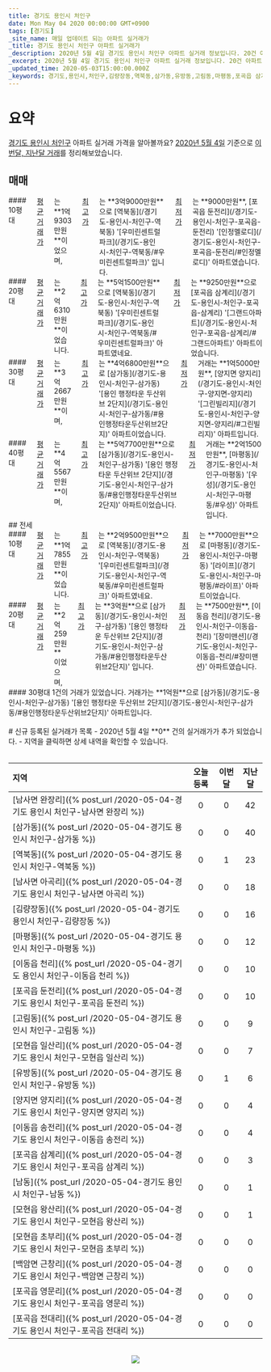 ```yaml
---
title: 경기도 용인시 처인구
date: Mon May 04 2020 00:00:00 GMT+0900
tags: [경기도]
_site_name: 매일 업데이트 되는 아파트 실거래가
_title: 경기도 용인시 처인구 아파트 실거래가
_description: 2020년 5월 4일 경기도 용인시 처인구 아파트 실거래 정보입니다. 20건 아파트 정보가 있습니다.
_excerpt: 2020년 5월 4일 경기도 용인시 처인구 아파트 실거래 정보입니다. 20건 아파트 정보가 있습니다.
_updated_time: 2020-05-03T15:00:00.000Z
_keywords: 경기도,용인시,처인구,김량장동,역북동,삼가동,유방동,고림동,마평동,포곡읍 삼계리,포곡읍 둔전리,포곡읍 전대리,이동읍 송전리,이동읍 천리,남사면 아곡리,남사면 완장리,백암면 근창리,포곡읍 영문리,모현읍 왕산리,모현읍 일산리,양지면 양지리,모현읍 초부리,남동
---
```



# 요약
<ins>경기도 용인시 처인구</ins> 아파트 실거래 가격을 알아볼까요? <ins>2020년 5월 4일</ins> 기준으로 <ins>이번달, 지난달 거래</ins>를 정리해보았습니다.

## 매매
<div class="container">
<div class="six columns" markdown="1">
#### 10평대
<ins>평균 거래가</ins>는 **1억9303만원**이었으며, <ins>최고가</ins>는 **3억9000만원**으로 [역북동](/경기도-용인시-처인구-역북동) '[우미린센트럴파크](/경기도-용인시-처인구-역북동/#우미린센트럴파크)' 입니다. <ins>최저가</ins>는 **9000만원**, [포곡읍 둔전리](/경기도-용인시-처인구-포곡읍-둔전리) '[인정멜로디](/경기도-용인시-처인구-포곡읍-둔전리/#인정멜로디)' 아파트였습니다.
</div>
<div class="six columns" markdown="1">
#### 20평대
<ins>평균 거래가</ins>는 **2억6310만원**이었습니다. <ins>최고가</ins>는 **5억1500만원**으로 [역북동](/경기도-용인시-처인구-역북동) '[우미린센트럴파크](/경기도-용인시-처인구-역북동/#우미린센트럴파크)' 아파트였네요. <ins>최저가</ins>는 **9250만원**으로 [포곡읍 삼계리](/경기도-용인시-처인구-포곡읍-삼계리) '[그랜드아파트](/경기도-용인시-처인구-포곡읍-삼계리/#그랜드아파트)' 아파트이었습니다.
</div>
</div>
<div class="container">
<div class="six columns" markdown="1">
#### 30평대
<ins>평균 거래가</ins>는 **3억2667만원**이며, <ins>최고가</ins>는 **4억6800만원**으로 [삼가동](/경기도-용인시-처인구-삼가동) '[용인 행정타운 두산위브 2단지](/경기도-용인시-처인구-삼가동/#용인행정타운두산위브2단지)' 아파트이었습니다. <ins>최저가</ins> 거래는 **1억5000만원**, [양지면 양지리](/경기도-용인시-처인구-양지면-양지리) '[그린빌리지](/경기도-용인시-처인구-양지면-양지리/#그린빌리지)' 아파트입니다.
</div>
<div class="six columns" markdown="1">
#### 40평대
<ins>평균 거래가</ins>는 **4억5567만원**이며, <ins>최고가</ins>는 **5억7700만원**으로 [삼가동](/경기도-용인시-처인구-삼가동) '[용인 행정타운 두산위브 2단지](/경기도-용인시-처인구-삼가동/#용인행정타운두산위브2단지)' 아파트이었습니다. <ins>최저가</ins> 거래는 **2억1500만원**, [마평동](/경기도-용인시-처인구-마평동) '[우성](/경기도-용인시-처인구-마평동/#우성)' 아파트입니다.
</div>
</div>
## 전세
<div class="container">
<div class="six columns" markdown="1">
#### 10평대
<ins>평균 거래가</ins>는 **1억7855만원**이었습니다. <ins>최고가</ins>는 **2억9500만원**으로 [역북동](/경기도-용인시-처인구-역북동) '[우미린센트럴파크](/경기도-용인시-처인구-역북동/#우미린센트럴파크)' 아파트였네요. <ins>최저가</ins>는 **7000만원**으로 [마평동](/경기도-용인시-처인구-마평동) '[라이프](/경기도-용인시-처인구-마평동/#라이프)' 아파트이었습니다.
</div>
<div class="six columns" markdown="1">
#### 20평대
<ins>평균 거래가</ins>는 **2억259만원**이었으며, <ins>최고가</ins>는 **3억원**으로 [삼가동](/경기도-용인시-처인구-삼가동) '[용인 행정타운 두산위브 2단지](/경기도-용인시-처인구-삼가동/#용인행정타운두산위브2단지)' 입니다. <ins>최저가</ins>는 **7500만원**, [이동읍 천리](/경기도-용인시-처인구-이동읍-천리) '[장미맨션](/경기도-용인시-처인구-이동읍-천리/#장미맨션)' 아파트였습니다.
</div>
</div>
<div class="container">
<div class="twelve columns" markdown="1">
#### 30평대
1건의 거래가 있었습니다. 거래가는 **1억원**으로 [삼가동](/경기도-용인시-처인구-삼가동) '[용인 행정타운 두산위브 2단지](/경기도-용인시-처인구-삼가동/#용인행정타운두산위브2단지)' 아파트입니다.
</div>
</div>


<br>
# 신규 등록된 실거래가 목록
- 2020년 5월 4일 **0** 건의 실거래가가 추가 되었습니다.
- 지역을 클릭하면 상세 내역을 확인할 수 있습니다.
<br><br>

| 지역 | 오늘 등록 | 이번달 | 지난달 |
|:---|:---:|:---:|:---:|
| [남사면 완장리]({% post_url /2020-05-04-경기도 용인시 처인구-남사면 완장리 %}) | 0 | 0 | 42|
| [삼가동]({% post_url /2020-05-04-경기도 용인시 처인구-삼가동 %}) | 0 | 0 | 40|
| [역북동]({% post_url /2020-05-04-경기도 용인시 처인구-역북동 %}) | 0 | 1 | 23|
| [남사면 아곡리]({% post_url /2020-05-04-경기도 용인시 처인구-남사면 아곡리 %}) | 0 | 0 | 18|
| [김량장동]({% post_url /2020-05-04-경기도 용인시 처인구-김량장동 %}) | 0 | 0 | 16|
| [마평동]({% post_url /2020-05-04-경기도 용인시 처인구-마평동 %}) | 0 | 0 | 12|
| [이동읍 천리]({% post_url /2020-05-04-경기도 용인시 처인구-이동읍 천리 %}) | 0 | 0 | 10|
| [포곡읍 둔전리]({% post_url /2020-05-04-경기도 용인시 처인구-포곡읍 둔전리 %}) | 0 | 0 | 10|
| [고림동]({% post_url /2020-05-04-경기도 용인시 처인구-고림동 %}) | 0 | 0 | 9|
| [모현읍 일산리]({% post_url /2020-05-04-경기도 용인시 처인구-모현읍 일산리 %}) | 0 | 0 | 7|
| [유방동]({% post_url /2020-05-04-경기도 용인시 처인구-유방동 %}) | 0 | 1 | 6|
| [양지면 양지리]({% post_url /2020-05-04-경기도 용인시 처인구-양지면 양지리 %}) | 0 | 0 | 4|
| [이동읍 송전리]({% post_url /2020-05-04-경기도 용인시 처인구-이동읍 송전리 %}) | 0 | 0 | 4|
| [포곡읍 삼계리]({% post_url /2020-05-04-경기도 용인시 처인구-포곡읍 삼계리 %}) | 0 | 0 | 3|
| [남동]({% post_url /2020-05-04-경기도 용인시 처인구-남동 %}) | 0 | 0 | 1|
| [모현읍 왕산리]({% post_url /2020-05-04-경기도 용인시 처인구-모현읍 왕산리 %}) | 0 | 0 | 1|
| [모현읍 초부리]({% post_url /2020-05-04-경기도 용인시 처인구-모현읍 초부리 %}) | 0 | 0 | 0|
| [백암면 근창리]({% post_url /2020-05-04-경기도 용인시 처인구-백암면 근창리 %}) | 0 | 0 | 0|
| [포곡읍 영문리]({% post_url /2020-05-04-경기도 용인시 처인구-포곡읍 영문리 %}) | 0 | 0 | 0|
| [포곡읍 전대리]({% post_url /2020-05-04-경기도 용인시 처인구-포곡읍 전대리 %}) | 0 | 0 | 0|

<p align="center"><br><img src="https://via.placeholder.com/700x120"><br></p>
